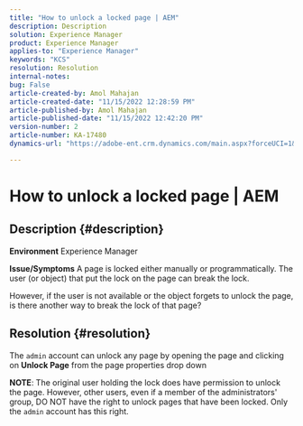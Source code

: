 ```yaml
---
title: "How to unlock a locked page | AEM"
description: Description
solution: Experience Manager
product: Experience Manager
applies-to: "Experience Manager"
keywords: "KCS"
resolution: Resolution
internal-notes: 
bug: False
article-created-by: Amol Mahajan
article-created-date: "11/15/2022 12:28:59 PM"
article-published-by: Amol Mahajan
article-published-date: "11/15/2022 12:42:20 PM"
version-number: 2
article-number: KA-17480
dynamics-url: "https://adobe-ent.crm.dynamics.com/main.aspx?forceUCI=1&pagetype=entityrecord&etn=knowledgearticle&id=0b30dc0f-e164-ed11-9561-6045bd006a22"

---
```

# How to unlock a locked page | AEM

## Description {#description}

<b>Environment</b>
Experience Manager


<b>Issue/Symptoms</b>
A page is locked either manually or programmatically. The user (or object) that put the lock on the page can break the lock.

However, if the user is not available or the object forgets to unlock the page, is there another way to break the lock of that page?


## Resolution {#resolution}


The `admin` account can unlock any page by opening the page and clicking on <b>Unlock Page</b> from the page properties drop down

<b>NOTE</b>: The original user holding the lock does have permission to unlock the page. However, other users, even if a member of the administrators' group, DO NOT have the right to unlock pages that have been locked. Only the `admin` account has this right.
